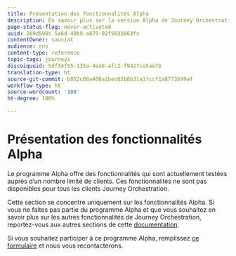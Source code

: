 ```yaml
---
title: Présentation des fonctionnalités Alpha
description: En savoir plus sur la version Alpha de Journey Orchestration.
page-status-flag: never-activated
uuid: 269d590c-5a6d-40b9-a879-02f5033863fc
contentOwner: sauviat
audience: rns
content-type: reference
topic-tags: journeys
discoiquuid: 5df34f55-135a-4ea8-afc2-f9427ce5ae7b
translation-type: ht
source-git-commit: b852c08a488a1bec02b8b31a1fccf1a8773b99af
workflow-type: ht
source-wordcount: '108'
ht-degree: 100%

---
```



# Présentation des fonctionnalités Alpha

Le programme Alpha offre des fonctionnalités qui sont actuellement testées auprès d’un nombre limité de clients. Ces fonctionnalités ne sont pas disponibles pour tous les clients Journey Orchestration.

Cette section se concentre uniquement sur les fonctionnalités Alpha. Si vous ne faites pas partie du programme Alpha et que vous souhaitez en savoir plus sur les autres fonctionnalités de Journey Orchestration, reportez-vous aux autres sections de cette [documentation](../../journey-orchestration-home.md).

Si vous souhaitez participer à ce programme Alpha, remplissez [ce formulaire](https://forms.office.com/Pages/ResponsePage.aspx?id=Wht7-jR7h0OUrtLBeN7O4RuhNDklrkhHrsBisppjRThURDJTTUxWSTBJQU1OSTBTVjMwUDRIQURDNS4u) et nous vous recontacterons.


